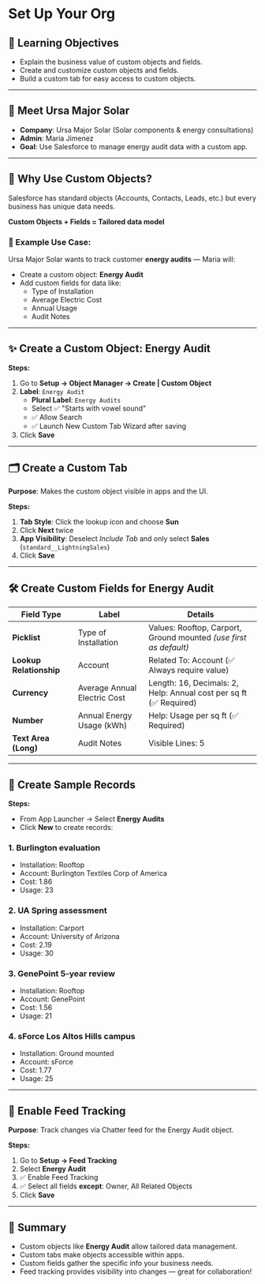 # Set Up Your Org

## 🎯 Learning Objectives

- Explain the business value of custom objects and fields.
- Create and customize custom objects and fields.
- Build a custom tab for easy access to custom objects.

---

## 🏢 Meet Ursa Major Solar

- **Company**: Ursa Major Solar (Solar components & energy consultations)
- **Admin**: Maria Jimenez
- **Goal**: Use Salesforce to manage energy audit data with a custom app.

---

## 🧱 Why Use Custom Objects?

Salesforce has standard objects (Accounts, Contacts, Leads, etc.) but every business has unique data needs.

**Custom Objects + Fields = Tailored data model**

### 🔧 Example Use Case:
Ursa Major Solar wants to track customer **energy audits** — Maria will:
- Create a custom object: **Energy Audit**
- Add custom fields for data like:
  - Type of Installation
  - Average Electric Cost
  - Annual Usage
  - Audit Notes

---

## ✨ Create a Custom Object: Energy Audit

**Steps:**

1. Go to **Setup → Object Manager → Create | Custom Object**
2. **Label**: `Energy Audit`
   - **Plural Label**: `Energy Audits`
   - Select ✅ "Starts with vowel sound"
   - ✅ Allow Search
   - ✅ Launch New Custom Tab Wizard after saving
3. Click **Save**

---

## 🗂️ Create a Custom Tab

**Purpose**: Makes the custom object visible in apps and the UI.

**Steps:**

1. **Tab Style**: Click the lookup icon and choose **Sun**
2. Click **Next** twice
3. **App Visibility**: Deselect *Include Tab* and only select **Sales** (`standard__LightningSales`)
4. Click **Save**

---

## 🛠️ Create Custom Fields for Energy Audit

| Field Type             | Label                        | Details                                                                 |
|------------------------|------------------------------|-------------------------------------------------------------------------|
| **Picklist**           | Type of Installation          | Values: Rooftop, Carport, Ground mounted *(use first as default)*       |
| **Lookup Relationship**| Account                      | Related To: Account (✅ Always require value)                           |
| **Currency**           | Average Annual Electric Cost | Length: 16, Decimals: 2, Help: Annual cost per sq ft (✅ Required)       |
| **Number**             | Annual Energy Usage (kWh)    | Help: Usage per sq ft (✅ Required)                                     |
| **Text Area (Long)**   | Audit Notes                  | Visible Lines: 5                                                        |

---

## 📝 Create Sample Records

**Steps:**
- From App Launcher → Select **Energy Audits**
- Click **New** to create records:

### 1. Burlington evaluation
- Installation: Rooftop  
- Account: Burlington Textiles Corp of America  
- Cost: 1.86  
- Usage: 23  

### 2. UA Spring assessment
- Installation: Carport  
- Account: University of Arizona  
- Cost: 2.19  
- Usage: 30  

### 3. GenePoint 5-year review
- Installation: Rooftop  
- Account: GenePoint  
- Cost: 1.56  
- Usage: 21  

### 4. sForce Los Altos Hills campus
- Installation: Ground mounted  
- Account: sForce  
- Cost: 1.77  
- Usage: 25  

---

## 💬 Enable Feed Tracking

**Purpose**: Track changes via Chatter feed for the Energy Audit object.

**Steps:**
1. Go to **Setup → Feed Tracking**
2. Select **Energy Audit**
3. ✅ Enable Feed Tracking
4. ✅ Select all fields **except**: Owner, All Related Objects
5. Click **Save**

---

## 📌 Summary

- Custom objects like **Energy Audit** allow tailored data management.
- Custom tabs make objects accessible within apps.
- Custom fields gather the specific info your business needs.
- Feed tracking provides visibility into changes — great for collaboration!
